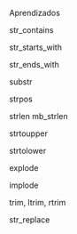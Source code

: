 Aprendizados

str_contains

str_starts_with

str_ends_with

substr

strpos

strlen
mb_strlen

strtoupper

strtolower

explode

implode

trim, ltrim, rtrim

str_replace